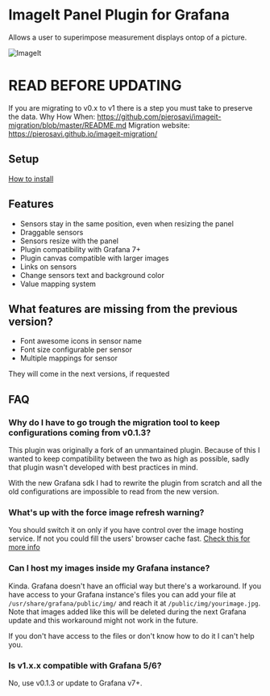 # ImageIt Panel Plugin for Grafana

Allows a user to superimpose measurement displays ontop of a picture.

![ImageIt](https://raw.githubusercontent.com/pierosavi/pierosavi-imageit-panel/master/src/img/imageit_example.png?raw=true)

# READ BEFORE UPDATING

If you are migrating to v0.x to v1 there is a step you must take to preserve the data.
Why How When: https://github.com/pierosavi/imageit-migration/blob/master/README.md
Migration website: https://pierosavi.github.io/imageit-migration/

## Setup

[How to install](https://grafana.com/docs/grafana/latest/plugins/installation/)

## Features

* Sensors stay in the same position, even when resizing the panel
* Draggable sensors
* Sensors resize with the panel
* Plugin compatibility with Grafana 7+
* Plugin canvas compatible with larger images
* Links on sensors
* Change sensors text and background color
* Value mapping system

## What features are missing from the previous version?
* Font awesome icons in sensor name
* Font size configurable per sensor
* Multiple mappings for sensor

They will come in the next versions, if requested

 ## FAQ

### Why do I have to go trough the migration tool to keep configurations coming from v0.1.3?
This plugin was originally a fork of an unmantained plugin. Because of this I wanted to keep compatibility between the two as high as possible, sadly that plugin wasn't developed with best practices in mind.

With the new Grafana sdk I had to rewrite the plugin from scratch and all the old configurations are impossible to read from the new version.

### What's up with the force image refresh warning?
You should switch it on only if you have control over the image hosting service. If not you could fill the users' browser cache fast. [Check this for more info](https://stackoverflow.com/questions/1077041/refresh-image-with-a-new-one-at-the-same-url)


### Can I host my images inside my Grafana instance?
Kinda. Grafana doesn't have an official way but there's a workaround. If you have access to your Grafana instance's files you can add your file at `/usr/share/grafana/public/img/` and reach it at `/public/img/yourimage.jpg`. Note that images added like this will be deleted during the next Grafana update and this workaround might not work in the future.

If you don't have access to the files or don't know how to do it I can't help you.

### Is v1.x.x compatible with Grafana 5/6?
No, use v0.1.3 or update to Grafana v7+.
